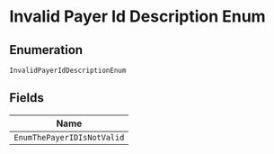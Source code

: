 
# Invalid Payer Id Description Enum

## Enumeration

`InvalidPayerIdDescriptionEnum`

## Fields

| Name |
|  --- |
| `EnumThePayerIDIsNotValid` |

